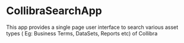 # CollibraSearchApp
This app provides a single page user interface to search various asset types ( Eg: Business Terms, DataSets, Reports etc) of Collibra

